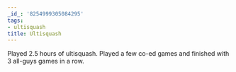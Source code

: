 ```yaml
---
_id_: '8254999305084295'
tags:
- ultisquash
title: Ultisquash
---
```


Played 2.5 hours of ultisquash. Played a few co-ed games and finished with 3 all-guys games in a row. 
